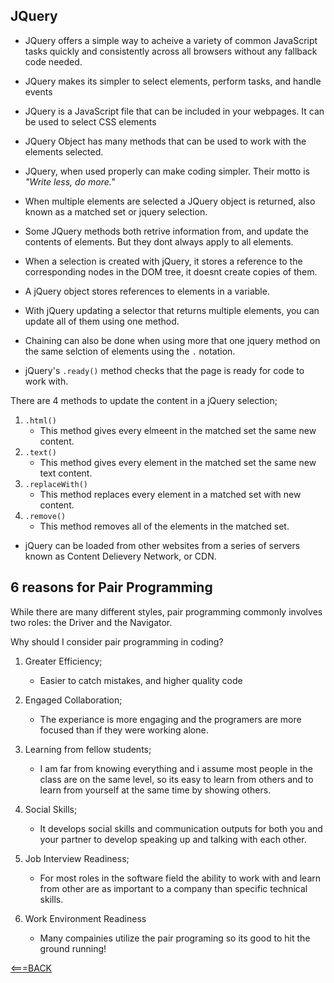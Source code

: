 ## JQuery

 - JQuery offers a simple way to acheive a variety of common JavaScript tasks quickly and consistently across all browsers without any fallback code needed.

 - JQuery makes its simpler to select elements, perform tasks, and handle events
 
 - JQuery is a JavaScript file that can be included in your webpages. It can be used to select CSS elements
 
 - JQuery Object has many methods that can be used to work with the elements selected.
 
 - JQuery, when used properly can make coding simpler. Their motto is _"Write less, do more."_

 - When multiple elements are selected a JQuery object is returned, also known as a matched set or jquery selection.

 - Some JQuery methods both retrive information from, and update the contents of elements. But they dont always apply to all elements.

 - When a selection is created with jQuery, it stores a reference to the corresponding nodes in the DOM tree, it doesnt create copies of them.

 - A jQuery object stores references to elements in a variable.

 - With jQuery updating a selector that returns multiple elements, you can update all of them using one method.

 - Chaining can also be done when using more that one jquery method on the same selction of elements using the `.` notation.

- jQuery's `.ready()` method checks that the page is ready for code to work with.

There are 4 methods to update the content in a jQuery selection;
1. `.html()`
    - This method gives every elmeent in the matched set the same new content.
2. `.text()`
    - This method gives every element in the matched set the same new text content.
3. `.replaceWith()`
    - This method replaces every element in a matched set with new content.
4. `.remove()`
    - This method removes all of the elements in the matched set.


- jQuery can be loaded from other websites from a series of servers known as Content Delievery Network, or CDN.


## 6 reasons for Pair Programming

While there are many different styles, pair programming commonly involves two roles: the Driver and the Navigator.

Why should I consider pair programming in coding?

1. Greater Efficiency;
    - Easier to catch mistakes, and higher quality code

2. Engaged Collaboration;
    - The experiance is more engaging and the programers are more focused than if they were working alone.

3. Learning from fellow students;
    - I am far from knowing everything and i assume most people in the class are on the same level, so its easy to learn from others and to learn from yourself at the same time by showing others.

4. Social Skills;
    - It develops social skills and communication outputs for both you and your partner to develop speaking up and talking with each other.

5. Job Interview Readiness;
    - For most roles in the software field the ability to work with and learn from other are as important to a company than specific technical skills.

6. Work Environment Readiness
    - Many compainies utilize the pair programing so its good to hit the ground running!



 
 [<===BACK](README.MD)